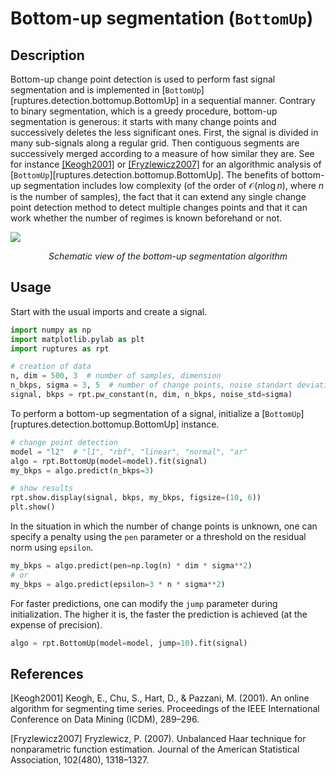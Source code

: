 # Bottom-up segmentation (`BottomUp`)

## Description

Bottom-up change point detection is used to perform fast signal segmentation and is implemented in
[`BottomUp`][ruptures.detection.bottomup.BottomUp] in a sequential manner.
Contrary to binary segmentation, which is a greedy procedure, bottom-up segmentation is generous:
it starts with many change points and successively deletes the less significant ones.
First, the signal is divided in many sub-signals along a regular grid.
Then contiguous segments are successively merged according to a measure of how similar they are.
See for instance [[Keogh2001]](#Keogh2001) or [[Fryzlewicz2007]](#Fryzlewicz2007) for an algorithmic
analysis of [`BottomUp`][ruptures.detection.bottomup.BottomUp].
The benefits of bottom-up segmentation includes low complexity (of the order of
$\mathcal{O}(n\log n)$, where $n$ is the number of samples), the fact that it can extend
any single change point detection method to detect multiple changes points and that it can work
whether the number of regimes is known beforehand or not.

![](../../images/schema_tree.png)
<center><i>Schematic view of the bottom-up segmentation algorithm</i></center>

## Usage

Start with the usual imports and create a signal.

```python
import numpy as np
import matplotlib.pylab as plt
import ruptures as rpt

# creation of data
n, dim = 500, 3  # number of samples, dimension
n_bkps, sigma = 3, 5  # number of change points, noise standart deviation
signal, bkps = rpt.pw_constant(n, dim, n_bkps, noise_std=sigma)
```

To perform a bottom-up segmentation of a signal, initialize a [`BottomUp`][ruptures.detection.bottomup.BottomUp]
instance.

```python
# change point detection
model = "l2"  # "l1", "rbf", "linear", "normal", "ar"
algo = rpt.BottomUp(model=model).fit(signal)
my_bkps = algo.predict(n_bkps=3)

# show results
rpt.show.display(signal, bkps, my_bkps, figsize=(10, 6))
plt.show()
```

In the situation in which the number of change points is unknown, one can specify a penalty using
the `pen` parameter or a threshold on the residual norm using `epsilon`.

```python
my_bkps = algo.predict(pen=np.log(n) * dim * sigma**2)
# or
my_bkps = algo.predict(epsilon=3 * n * sigma**2)
```

For faster predictions, one can modify the `jump` parameter during initialization.
The higher it is, the faster the prediction is achieved (at the expense of precision).

```python
algo = rpt.BottomUp(model=model, jump=10).fit(signal)
```

## References


<a id="Keogh2001">[Keogh2001]</a>
Keogh, E., Chu, S., Hart, D., & Pazzani, M. (2001). An online algorithm for segmenting time series. Proceedings of the IEEE International Conference on Data Mining (ICDM), 289–296.

<a id="Fryzlewicz2007">[Fryzlewicz2007]</a>
Fryzlewicz, P. (2007). Unbalanced Haar technique for nonparametric function estimation. Journal of the American Statistical Association, 102(480), 1318–1327.